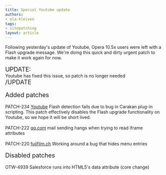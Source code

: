 ```yaml
---
title: Special Youtube update
authors:
- ola-kleiven
tags:
- sitepatching
layout: article
---
```

Following yesterday&#39;s update of Youtube, Opera 10.5x users were left with a Flash upgrade message. We&#39;re doing this quick and dirty urgent patch to make it work again for now.<br/><br/><span style="font-size: 140%">UPDATE:</span><br/>Youtube has fixed this issue, so patch is no longer needed<br/><span style="font-size: 140%">/UPDATE</span><br/><br/><span style="font-size: 140%">Added patches</span><br/><br/>PATCH-234 <a href="http://www.youtube.com" target="_blank">Youtube</a> Flash detection fails due to bug in Carakan plug-in scripting. This patch effectively disables the Flash upgrade functionality on Youtube, so we hope it will be short lived.<br/><br/>PATCH-222 <a href="http://mail.qq.com" target="_blank">qq.com</a> mail sending hangs when trying to read iframe attributes<br/><br/>PATCH-220 <a href="http://www.fujifilm.ch/" target="_blank">fujifilm.ch</a> Working around a bug that hides menu entries<br/><br/><span style="font-size: 140%">Disabled patches</span><br/><br/>OTW-4939 Salesforce runs into HTML5&#39;s data attribute (core change)

